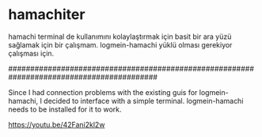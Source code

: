 # hamachiter
hamachi terminal de kullanımını kolaylaştırmak için basit bir ara yüzü sağlamak için bir çalışmam. logmein-hamachi yüklü olması gerekiyor çalışması için.

##########################################################################################

Since I had connection problems with the existing guis for logmein-hamachi, I decided to interface with a simple terminal. logmein-hamachi needs to be installed for it to work.



https://youtu.be/42Fani2kl2w


